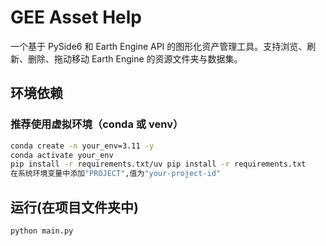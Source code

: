 # GEE Asset Help

一个基于 PySide6 和 Earth Engine API 的图形化资产管理工具。支持浏览、刷新、删除、拖动移动 Earth Engine 的资源文件夹与数据集。

## 环境依赖

### 推荐使用虚拟环境（conda 或 venv）

```bash
conda create -n your_env=3.11 -y
conda activate your_env
pip install -r requirements.txt/uv pip install -r requirements.txt
在系统环境变量中添加"PROJECT",值为"your-project-id"
```
## 运行(在项目文件夹中)
```bash
python main.py
```